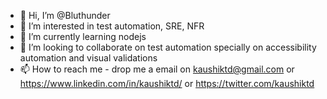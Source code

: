 - 👋 Hi, I’m @Bluthunder
- 👀 I’m interested in test automation, SRE, NFR
- 🌱 I’m currently learning nodejs 
- 💞️ I’m looking to collaborate on test automation specially on accessibility automation and visual validations
- 📫 How to reach me - drop me a email on kaushiktd@gmail.com or https://www.linkedin.com/in/kaushiktd/ or https://twitter.com/kaushiktd

<!---
Bluthunder/Bluthunder is a ✨ special ✨ repository because its `README.md` (this file) appears on your GitHub profile.
You can click the Preview link to take a look at your changes.
--->
